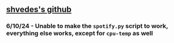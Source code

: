 ## [shvedes's github](https://github.com/shvedes/dotfiles)

### 6/10/24 - Unable to make the `spotify.py` script to work, everything else works, except for `cpu-temp` as well
